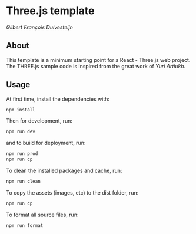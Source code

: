# Three.js template
_Gilbert François Duivesteijn_



## About

This template is a minimum starting point for a React - Three.js web project. The THREE.js sample code is 
inspired from the great work of _Yuri Artiukh_.

## Usage

At first time, install the dependencies with:

```sh
npm install
```

Then for development, run:

```sh
npm run dev
```

and to build for deployment, run:

```sh
npm run prod
npm run cp
```

To clean the installed packages and cache, run:

```sh
npm run clean
```

To copy the assets (images, etc) to the dist folder, run:

```sh
npm run cp
```

To format all source files, run:

```sh
npm run format
```


